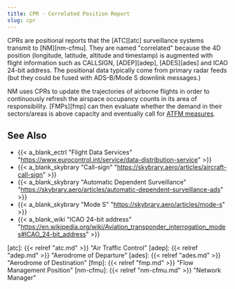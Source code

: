 ```yaml
---
title: CPR - Correlated Position Report
slug: cpr
---
```


CPRs are positional reports that the [ATC][atc] surveillance systems transmit to [NM][nm-cfmu].
They are named "correlated" because the 4D position (longitude, latitude, altitude and timestamp)
is augmented with flight information such as CALLSIGN, [ADEP][adep],
[ADES][ades] and ICAO 24-bit address.
The positional data typically come from primary radar feeds (but they could be fused
with ADS-B/Mode S downlink messages.)

NM uses CPRs to update the trajectories of airborne flights in order to continuously
refresh the airspace occupancy counts in its area of responsibility.
[FMPs][fmp] can then evaluate whether the demand in their sectors/areas is above
capacity and eventually call for [ATFM measures](/definition/atfm-measure/).


## See Also

* {{< a_blank_ectrl "Flight Data Services" "https://www.eurocontrol.int/service/data-distribution-service" >}}
* {{< a_blank_skybrary "Call-sign" "https://skybrary.aero/articles/aircraft-call-sign" >}}
* {{< a_blank_skybrary "Automatic Dependent Surveillance" "https://skybrary.aero/articles/automatic-dependent-surveillance-ads" >}}
* {{< a_blank_skybrary "Mode S" "https://skybrary.aero/articles/mode-s" >}}
* {{< a_blank_wiki "ICAO 24-bit address" "https://en.wikipedia.org/wiki/Aviation_transponder_interrogation_modes#ICAO_24-bit_address" >}}






[atc]: {{< relref "atc.md" >}} "Air Traffic Control"
[adep]: {{< relref "adep.md" >}} "Aerodrome of Departure"
[ades]: {{< relref "ades.md" >}} "Aerodrome of Destination"
[fmp]: {{< relref "fmp.md" >}} "Flow Management Position"
[nm-cfmu]: {{< relref "nm-cfmu.md" >}} "Network Manager"